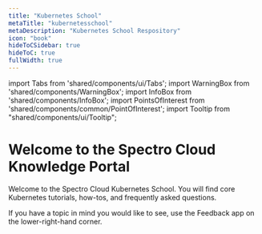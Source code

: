```yaml
---
title: "Kubernetes School"
metaTitle: "kubernetesschool"
metaDescription: "Kubernetes School Respository"
icon: "book"
hideToCSidebar: true
hideToC: true
fullWidth: true
---
```


import Tabs from 'shared/components/ui/Tabs';
import WarningBox from 'shared/components/WarningBox';
import InfoBox from 'shared/components/InfoBox';
import PointsOfInterest from 'shared/components/common/PointOfInterest';
import Tooltip from "shared/components/ui/Tooltip";

# Welcome to the Spectro Cloud Knowledge Portal

Welcome to the Spectro Cloud Kubernetes School. You will find core Kubernetes tutorials, how-tos, and frequently asked questions. 

If you have a topic in mind you would like to see, use the Feedback app on the lower-right-hand corner.


<br />
<br />
<br />
